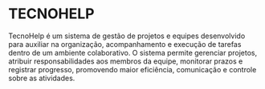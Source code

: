 # TECNOHELP
TecnoHelp é um sistema de gestão de projetos e equipes desenvolvido para auxiliar na organização, acompanhamento e execução de tarefas dentro de um ambiente colaborativo. O sistema permite gerenciar projetos, atribuir responsabilidades aos membros da equipe, monitorar prazos e registrar progresso, promovendo maior eficiência, comunicação e controle sobre as atividades.
